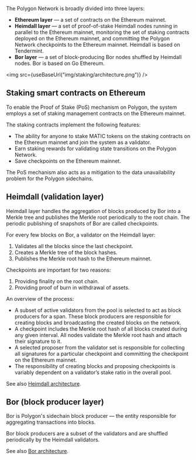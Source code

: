 
The Polygon Network is broadly divided into three layers:

* **Ethereum layer** — a set of contracts on the Ethereum mainnet.
* **Heimdall layer** — a set of proof-of-stake Heimdall nodes running in parallel to the Ethereum mainnet, monitoring the set of staking contracts deployed on the Ethereum mainnet, and committing the Polygon Network checkpoints to the Ethereum mainnet. Heimdall is based on Tendermint.
* **Bor layer** — a set of block-producing Bor nodes shuffled by Heimdall nodes. Bor is based on Go Ethereum.

<img src={useBaseUrl("img/staking/architecture.png")} />

## Staking smart contracts on Ethereum

To enable the Proof of Stake (PoS) mechanism on Polygon, the system employs a set of staking management contracts on the Ethereum mainnet.

The staking contracts implement the following features:

* The ability for anyone to stake MATIC tokens on the staking contracts on the Ethereum mainnet and join the system as a validator.
* Earn staking rewards for validating state transitions on the Polygon Network.
* Save checkpoints on the Ethereum mainnet.

The PoS mechanism also acts as a mitigation to the data unavailability problem for the Polygon sidechains.

## Heimdall (validation layer)

Heimdall layer handles the aggregation of blocks produced by Bor into a Merkle tree and publishes the Merkle root periodically to the root chain. The periodic publishing of snapshots of Bor are called checkpoints.

For every few blocks on Bor, a validator on the Heimdall layer:

1. Validates all the blocks since the last checkpoint.
2. Creates a Merkle tree of the block hashes.
3. Publishes the Merkle root hash to the Ethereum mainnet.

Checkpoints are important for two reasons:

1. Providing finality on the root chain.
2. Providing proof of burn in withdrawal of assets.

An overview of the process:

* A subset of active validators from the pool is selected to act as block producers for a span. These block producers are responsible for creating blocks and broadcasting the created blocks on the network.
* A checkpoint includes the Merkle root hash of all blocks created during any given interval. All nodes validate the Merkle root hash and attach their signature to it.
* A selected proposer from the validator set is responsible for collecting all signatures for a particular checkpoint and committing the checkpoint on the Ethereum mainnet.
* The responsibility of creating blocks and proposing checkpoints is variably dependent on a validator’s stake ratio in the overall pool.

See also [Heimdall architecture](/docs/pos/design/heimdall/overview).

## Bor (block producer layer)

Bor is Polygon's sidechain block producer — the entity responsible for aggregating transactions into blocks.

Bor block producers are a subset of the validators and are shuffled periodically by the Heimdall validators.

See also [Bor architecture](/docs/pos/design/bor/overview).
